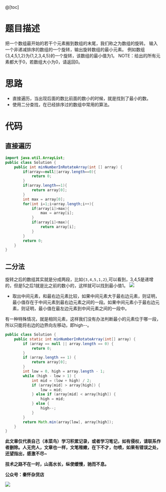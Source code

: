 @[toc]
# 题目描述
把一个数组最开始的若干个元素搬到数组的末尾，我们称之为数组的旋转。
输入一个非递减排序的数组的一个旋转，输出旋转数组的最小元素。
例如数组{3,4,5,1,2}为{1,2,3,4,5}的一个旋转，该数组的最小值为1。
NOTE：给出的所有元素都大于0，若数组大小为0，请返回0。

# 思路
- 直接遍历，当出现后面的数比前面的数小的时候，就是找到了最小的数。
- 使用二分查找，在已经排序过的数组中常用的算法。

# 代码
## 直接遍历
```java
import java.util.ArrayList;
public class Solution {
    public int minNumberInRotateArray(int [] array) {
        if(array==null||array.length==0){
            return 0;
        }
        if(array.length==1){
            return array[0];
        }
        int max = array[0];
        for(int i=1;i<array.length;i++){
            if(array[i]>max){
                max = array[i];
            }
            if(array[i]<max){
                return array[i];
            }
        }
        return 0;
    }
}
```
## 二分法
旋转之后的数组其实就是分成两段，比如`{3,4,5,1,2}`,可以看到，3,4,5是递增的，但是5之后1就是比之前的数小的，这样就可以找到最小值1。
![](https://imgconvert.csdnimg.cn/aHR0cHM6Ly9tYXJrZG93bnBpY3R1cmUub3NzLWNuLXFpbmdkYW8uYWxpeXVuY3MuY29tLzIwMjAwNzA1MjIxNzE4LnBuZw?x-oss-process=image/format,png)
- 取出中间元素，和最右边元素比较，如果中间元素大于最右边元素，则证明，最小值存在于中间元素到最右边元素之间的一段。如果中间元素小于最右边元素，则证明，最小值在最左边元素到中间元素之间的一段中。

有一种特殊情况，就是相同元素，这样我们没有办法判断最小的元素位于哪一段，所以只能将右边的边界向左移动，即high--。

```java
public class Solution {
    public static int minNumberInRotateArray(int[] array) {
        if (array == null || array.length == 0) {
            return 0;
        }
        if (array.length == 1) {
            return array[0];
        }
        int low = 0, high = array.length - 1;
        while (high - low > 1) {
            int mid = (low + high) / 2;
            if (array[mid] > array[high]) {
                low = mid;
            } else if (array[mid] < array[high]) {
                high = mid;
            } else {
                high--;
            }
        }
        return Math.min(array[low], array[high]);
    }
}
```

**此文章仅代表自己（本菜鸟）学习积累记录，或者学习笔记，如有侵权，请联系作者删除。人无完人，文章也一样，文笔稚嫩，在下不才，勿喷，如果有错误之处，还望指出，感激不尽~**

**技术之路不在一时，山高水长，纵使缓慢，驰而不息。**

**公众号：秦怀杂货店**

![](https://img-blog.csdnimg.cn/img_convert/7d98fb66172951a2f1266498e004e830.png)
